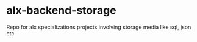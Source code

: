# alx-backend-storage
Repo for alx specializations projects involving storage media like sql, json etc
